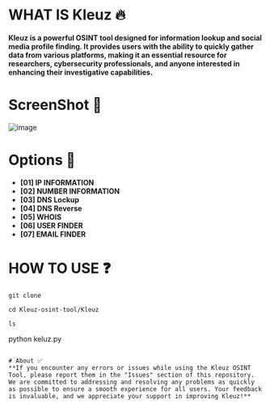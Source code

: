# WHAT IS Kleuz 🔥
**Kleuz is a powerful OSINT tool designed for information lookup and social media profile finding. It provides users with the ability to quickly gather data from various platforms, making it an essential resource for researchers, cybersecurity professionals, and anyone interested in enhancing their investigative capabilities.**

# ScreenShot 📸
![image](https://github.com/user-attachments/assets/566a4623-fbff-4c2d-818a-10385510e01c)

# Options 🔎
- **[01] IP INFORMATION**
- **[02] NUMBER INFORMATION**
- **[03] DNS Lockup**
- **[04] DNS Reverse**
- **[05] WHOIS**
- **[06] USER FINDER**
- **[07] EMAIL FINDER**

# HOW TO USE ❓
```
git clone
```
```
cd Kleuz-osint-tool/Kleuz
```
```
ls
```
python keluz.py
```

# About ✅
**If you encounter any errors or issues while using the Kleuz OSINT Tool, please report them in the "Issues" section of this repository. We are committed to addressing and resolving any problems as quickly as possible to ensure a smooth experience for all users. Your feedback is invaluable, and we appreciate your support in improving Kleuz!**

